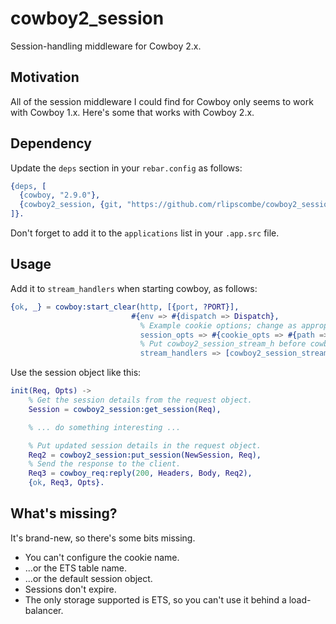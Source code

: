 # cowboy2_session

Session-handling middleware for Cowboy 2.x.

## Motivation

All of the session middleware I could find for Cowboy only seems to work with Cowboy 1.x. Here's some that works with Cowboy 2.x.

## Dependency

Update the `deps` section in your `rebar.config` as follows:

```erlang
{deps, [
  {cowboy, "2.9.0"},
  {cowboy2_session, {git, "https://github.com/rlipscombe/cowboy2_session.git"}}
]}.
```

Don't forget to add it to the `applications` list in your `.app.src` file.

## Usage

Add it to `stream_handlers` when starting cowboy, as follows:

```erlang
{ok, _} = cowboy:start_clear(http, [{port, ?PORT}],
                           #{env => #{dispatch => Dispatch},
                             % Example cookie options; change as appropriate
                             session_opts => #{cookie_opts => #{path => "/", http_only => true}},
                             % Put cowboy2_session_stream_h before cowboy_stream_h.
                             stream_handlers => [cowboy2_session_stream_h, cowboy_stream_h]}),
```

Use the session object like this:

```erlang
init(Req, Opts) ->
    % Get the session details from the request object.
    Session = cowboy2_session:get_session(Req),

    % ... do something interesting ...

    % Put updated session details in the request object.
    Req2 = cowboy2_session:put_session(NewSession, Req),
    % Send the response to the client.
    Req3 = cowboy_req:reply(200, Headers, Body, Req2),
    {ok, Req3, Opts}.
```

## What's missing?

It's brand-new, so there's some bits missing.

- You can't configure the cookie name.
- ...or the ETS table name.
- ...or the default session object.
- Sessions don't expire.
- The only storage supported is ETS, so you can't use it behind a load-balancer.
